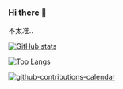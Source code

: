 ### Hi there 👋

<!--
**lzfee0227/lzfee0227** is a ✨ _special_ ✨ repository because its `README.md` (this file) appears on your GitHub profile.

Here are some ideas to get you started:

- 🔭 I’m currently working on ...
- 🌱 I’m currently learning ...
- 👯 I’m looking to collaborate on ...
- 🤔 I’m looking for help with ...
- 💬 Ask me about ...
- 📫 How to reach me: ...
- 😄 Pronouns: ...
- ⚡ Fun fact: ...
-->

不太准..

[![GitHub stats](https://github-readme-stats.vercel.app/api?username=lzfee0227&count_private=true&show_icons=true&theme=dark)](https://lzfee0227.github.io)

[![Top Langs](https://github-readme-stats.vercel.app/api/top-langs/?username=lzfee0227&count_private=true&show_icons=true&theme=dark&layout=compact)](https://lzfee0227.github.io)

[![github-contributions-calendar](https://readme.app.surmon.me/api/render?template_id=github-contributions-calendar&props.username=lzfee0227&props.animation=true)](https://lzfee0227.github.io)
